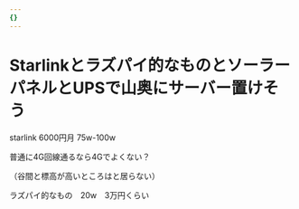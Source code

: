 ```yaml
---
{}
---
```

# Starlinkとラズパイ的なものとソーラーパネルとUPSで山奥にサーバー置けそう

starlink 6000円月 75w-100w

普通に4G回線通るなら4Gでよくない？

（谷間と標高が高いところはと居らない）

ラズパイ的なもの　20w　3万円くらい